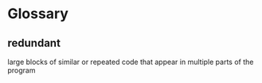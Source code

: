 # Glossary

## redundant

large blocks of similar or repeated code that appear in multiple parts of the program